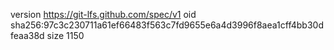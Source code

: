 version https://git-lfs.github.com/spec/v1
oid sha256:97c3c230711a61ef66483f563c7fd9655e6a4d3996f8aea1cff4bb30dfeaa38d
size 1150
